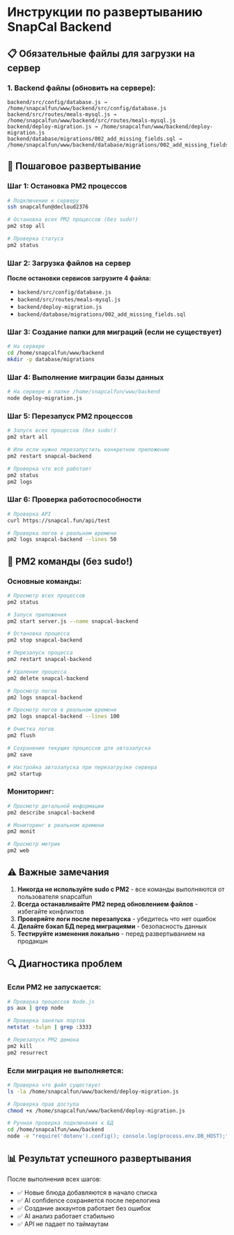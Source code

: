 # Инструкции по развертыванию SnapCal Backend

## 📋 Обязательные файлы для загрузки на сервер

### 1. Backend файлы (обновить на сервере):

```
backend/src/config/database.js → /home/snapcalfun/www/backend/src/config/database.js
backend/src/routes/meals-mysql.js → /home/snapcalfun/www/backend/src/routes/meals-mysql.js
backend/deploy-migration.js → /home/snapcalfun/www/backend/deploy-migration.js
backend/database/migrations/002_add_missing_fields.sql → /home/snapcalfun/www/backend/database/migrations/002_add_missing_fields.sql
```

## 🚀 Пошаговое развертывание

### Шаг 1: Остановка PM2 процессов

```bash
# Подключение к серверу
ssh snapcalfun@decloud2376

# Остановка всех PM2 процессов (без sudo!)
pm2 stop all

# Проверка статуса
pm2 status
```

### Шаг 2: Загрузка файлов на сервер

**После остановки сервисов загрузите 4 файла:**

- `backend/src/config/database.js`
- `backend/src/routes/meals-mysql.js`
- `backend/deploy-migration.js`
- `backend/database/migrations/002_add_missing_fields.sql`

### Шаг 3: Создание папки для миграций (если не существует)

```bash
# На сервере
cd /home/snapcalfun/www/backend
mkdir -p database/migrations
```

### Шаг 4: Выполнение миграции базы данных

```bash
# На сервере в папке /home/snapcalfun/www/backend
node deploy-migration.js
```

### Шаг 5: Перезапуск PM2 процессов

```bash
# Запуск всех процессов (без sudo!)
pm2 start all

# Или если нужно перезапустить конкретное приложение
pm2 restart snapcal-backend

# Проверка что всё работает
pm2 status
pm2 logs
```

### Шаг 6: Проверка работоспособности

```bash
# Проверка API
curl https://snapcal.fun/api/test

# Проверка логов в реальном времени
pm2 logs snapcal-backend --lines 50
```

## 🔧 PM2 команды (без sudo!)

### Основные команды:

```bash
# Просмотр всех процессов
pm2 status

# Запуск приложения
pm2 start server.js --name snapcal-backend

# Остановка процесса
pm2 stop snapcal-backend

# Перезапуск процесса
pm2 restart snapcal-backend

# Удаление процесса
pm2 delete snapcal-backend

# Просмотр логов
pm2 logs snapcal-backend

# Просмотр логов в реальном времени
pm2 logs snapcal-backend --lines 100

# Очистка логов
pm2 flush

# Сохранение текущих процессов для автозапуска
pm2 save

# Настройка автозапуска при перезагрузке сервера
pm2 startup
```

### Мониторинг:

```bash
# Просмотр детальной информации
pm2 describe snapcal-backend

# Мониторинг в реальном времени
pm2 monit

# Просмотр метрик
pm2 web
```

## ⚠️ Важные замечания

1. **Никогда не используйте sudo с PM2** - все команды выполняются от пользователя snapcalfun
2. **Всегда останавливайте PM2 перед обновлением файлов** - избегайте конфликтов
3. **Проверяйте логи после перезапуска** - убедитесь что нет ошибок
4. **Делайте бэкап БД перед миграциями** - безопасность данных
5. **Тестируйте изменения локально** - перед развертыванием на продакшн

## 🔍 Диагностика проблем

### Если PM2 не запускается:

```bash
# Проверка процессов Node.js
ps aux | grep node

# Проверка занятых портов
netstat -tulpn | grep :3333

# Перезапуск PM2 демона
pm2 kill
pm2 resurrect
```

### Если миграция не выполняется:

```bash
# Проверка что файл существует
ls -la /home/snapcalfun/www/backend/deploy-migration.js

# Проверка прав доступа
chmod +x /home/snapcalfun/www/backend/deploy-migration.js

# Ручная проверка подключения к БД
cd /home/snapcalfun/www/backend
node -e "require('dotenv').config(); console.log(process.env.DB_HOST);"
```

## 📊 Результат успешного развертывания

После выполнения всех шагов:

- ✅ Новые блюда добавляются в начало списка
- ✅ AI confidence сохраняется после перелогина
- ✅ Создание аккаунтов работает без ошибок
- ✅ AI анализ работает стабильно
- ✅ API не падает по таймаутам
